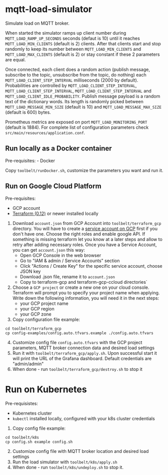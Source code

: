 # mqtt-load-simulator

Simulate load on MQTT broker.

When started the simulator ramps up client number during `MQTT_LOAD_RAMP_UP_SECONDS` seconds (defaut is 10)
until it reaches `MQTT_LOAD_MIN_CLIENTS` (default is 2) clients. 
After that clients start and stop randomly to keep its number between `MQTT_LOAD_MIN_CLIENTS` 
and `MQTT_LOAD_MAX_CLIENTS` (default is 2) or stay constant if these 2 parameters are equal.

Once connected, each client does a random action 
(publish message, subscribe to the topic, unsubscribe from the topic, do nothing)
each `MQTT_LOAD_CLIENT_STEP_INTERVAL` milliseconds (2000 by default).
Probabilities are controlled by `MQTT_LOAD_CLIENT_STEP_INTERVAL`, 
`MQTT_LOAD_CLIENT_STEP_INTERVAL`, `MQTT_LOAD_CLIENT_STEP_INTERVAL` and `MQTT_LOAD_CLIENT_IDLE_PROBABILITY`.
Publish message payload is a random text of the dictionary words. Its length is randomly picked between 
`MQTT_LOAD_MESSAGE_MIN_SIZE` (default is 10) and `MQTT_LOAD_MESSAGE_MAX_SIZE` (default is 600) bytes.

Prometheus metrics are exposed on port `MQTT_LOAD_MONITORING_PORT` (default is 1884).
For complete list of configuration parameters check `src/main/resources/application.conf`.

## Run locally as a Docker container

Pre-requisites:
    - Docker

Copy `toolbelt/runDocker.sh`, customize the parameters you want and run it.


## Run on Google Cloud Platform

Pre-requisites:
- GCP account
- [Terraform (0.12)](https://www.terraform.io/downloads.html) or newer installed locally
    
1. Download `account.json` from GCP Account into `toolbelt/terraform_gcp` directory. 
You will have to create a [service account on GCP](https://cloud.google.com/iam/docs/creating-managing-service-account-keys) first if you don't have one. 
Choose the right roles and enable google API. If something is missing terraform let you know at a later steps and allow to retry after adding necessary roles. 
Once you have a Service Account, you can get `account.json` this way: 
    * Open GCP Console in the web browser 
    * Go to "IAM & admin / Service Accounts" section
    * Click "Actions / Create Key" for the specific service account, choose JSON key
    * Download .json file, rename it to `account.json`
    * Copy to terraform-gcp and terraform-gcp-ccloud directories`
2. Choose a `GCP project` or create a new one on your cloud console. 
Terraform will prompt you to specify your project name when applying.
Write down the following information, you will need it in the next steps:
    * your GCP project name
    * your GCP region
    * your GCP zone
3. Copy configuration file example:

```
cd toolbelt/terraform_gcp
cp config-examples/config.auto.tfvars.example ./config.auto.tfvars
```
4. Customize config file `config.auto.tfvars` with the GCP project parameters, MQTT broker connection data and desired load settings 
5. Run it with `toolbelt/terraform_gcp/apply.sh`. Upon successful start it will print the URL of the Grafana dashboard.
Default credentials are "admin/admin"
6. When done - run `toolbelt/terraform_gcp/destroy.sh` to stop it

# Run on Kubernetes

Pre-requisistes:
- Kubernetes cluster
- `kubectl` installed locally, configured with your k8s cluster credentials

1. Copy config file example:
```
cd toolbelt/k8s
cp config.sh example config.sh
```
2. Customize config file with MQTT broker location and desired load settings
3. Run the load simulator with `toolbelt/k8s/apply.sh`
4. When done - run `toolbelt/k8s/undeploy.sh` to stop it.
